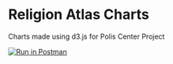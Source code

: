 # Religion Atlas Charts
Charts made using d3.js for Polis Center Project

[![Run in Postman](https://run.pstmn.io/button.svg)](https://app.getpostman.com/run-collection/e45eedaa02f00f4fc23f)
